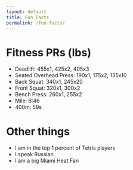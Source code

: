 ```yaml
---
layout: default
title: Fun Facts
permalink: /fun-facts/
---
```


# Fitness PRs (lbs)
* Deadlift: 455x1, 425x2, 405x3
* Seated Overhead Press: 190x1, 175x2, 135x10
* Back Squat: 340x1, 245x20
* Front Squat: 320x1, 300x2
* Bench Press: 260x1, 255x2
* Mile: 6:46
* 400m: 59s

# Other things
* I am in the top 1 percent of Tetris players
* I speak Russian
* I am a big Miami Heat Fan

